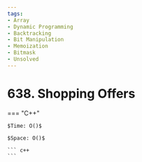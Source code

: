 ```yaml
---
tags:
- Array
- Dynamic Programming
- Backtracking
- Bit Manipulation
- Memoization
- Bitmask
- Unsolved
---
```



# 638. Shopping Offers

=== "C++"

    $Time: O()$

    $Space: O()$

    ``` c++
    ```